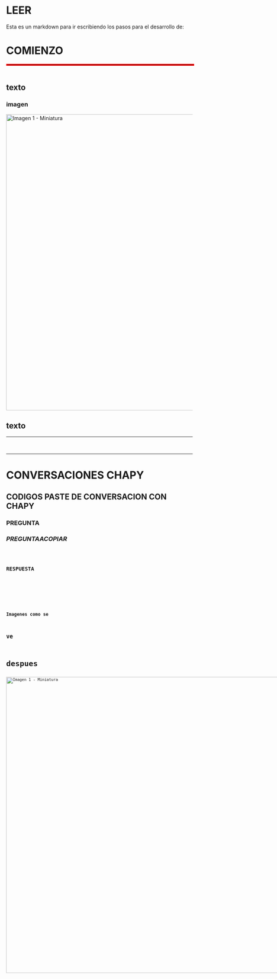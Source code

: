 
# LEER
Esta es un markdown para ir escribiendo los pasos para el desarrollo de:



# COMIENZO
<hr style="border: 2px solid red; width: 100%; margin: auto;">
<br>

## texto


### imagen
<div style="display: flex; gap: 10px;">
  <img src="https://github.com/Jordanbuco/Drive/blob/main/Markdown/RUTA" alt="Imagen 1 - Miniatura" width="800"/>
  
</div>

## texto

***





<br>

***




# CONVERSACIONES CHAPY
## CODIGOS **PASTE** DE CONVERSACION CON **CHAPY**

### **PREGUNTA**

### *PREGUNTAACOPIAR*
## <CODE>



### **RESPUESTA** 
## <CODE>
### 






### Imagenes como se 
## ve
# despues

<div style="display: flex; gap: 10px;">


  <div style="display: flex; gap: 10px;">
  <img src="https://github.com/Jordanbuco/Drive/blob/main/Markdown/RUTA" alt="Imagen 1 - Miniatura" width="800"/>
  
</div>
<div style="display: flex; gap: 10px;">
  <img src="https://github.com/Jordanbuco/Drive/blob/main/Markdown/RUTA" alt="Imagen 1 - Miniatura" width="800"/>
  
</div>
<div style="display: flex; gap: 10px;">
  <img src="https://github.com/Jordanbuco/Drive/blob/main/Markdown/RUTA" alt="Imagen 1 - Miniatura" width="800"/>
  
</div>
<div style="display: flex; gap: 10px;">
  <img src="https://github.com/Jordanbuco/Drive/blob/main/Markdown/RUTA" alt="Imagen 1 - Miniatura" width="800"/>
  
</div>
  
  
</div>
